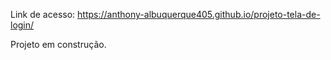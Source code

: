 Link de acesso: 
https://anthony-albuquerque405.github.io/projeto-tela-de-login/

Projeto em construção. 
